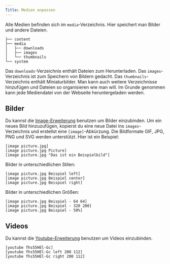 ```yaml
---
Title: Medien anpassen 
---
```

Alle Medien befinden sich im `media`-Verzeichnis. Hier speichert man Bilder und andere Dateien.

    ├── content
    ├── media
    │   ├── downloads
    │   ├── images
    │   └── thumbnails
    └── system

Das `downloads`-Verzeichnis enthält Dateien zum Herunterladen. Das `images`-Verzeichnis ist zum Speichern von Bildern gedacht. Das `thumbnails`-Verzeichnis enthält Miniaturbilder. Man kann auch weitere Verzeichnisse hinzufügen und Dateien so organisieren wie man will. Im Grunde genommen kann jede Mediendatei von der Webseite heruntergeladen werden. 

## Bilder

Du kannst die [Image-Erweiterung](https://github.com/datenstrom/yellow-extensions/tree/master/source/image) benutzen um Bilder einzubinden. Um ein neues Bild hinzuzufügen, kopierst du eine neue Datei ins `images`-Verzeichnis und erstellst eine `[image]`-Abkürzung. Die Bildformate GIF, JPG, PNG und SVG werden unterstützt. Hier ist ein Beispiel:


    [image picture.jpg]
    [image picture.jpg Picture]
    [image picture.jpg "Das ist ein Beispielbild"]

Bilder in unterschiedlichen Stilen:

    [image picture.jpg Beispiel left]
    [image picture.jpg Beispiel center]
    [image picture.jpg Beispiel right]

Bilder in unterschiedlichen Größen:

    [image picture.jpg Beispiel - 64 64]
    [image picture.jpg Beispiel - 320 200]
    [image picture.jpg Beispiel - 50%]

## Videos

Du kannst die [Youtube-Erweiterung](https://github.com/datenstrom/yellow-extensions/tree/master/source/youtube) benutzen um Videos einzubinden.

    [youtube fhs55HEl-Gc]
    [youtube fhs55HEl-Gc left 200 112]
    [youtube fhs55HEl-Gc right 200 112]
